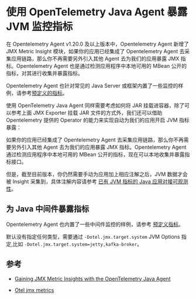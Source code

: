 # 使用 OpenTelemetry Java Agent 暴露 JVM 监控指标

在 Opentelemetry Agent v1.20.0 及以上版本中，Opentelemetry Agent 新增了 JMX Metric Insight 模块，如果你的应用已经集成了 Opentelemetry Agent 去采集应用链路，那么你不再需要另外引入其他 Agent 去为我们的应用暴露 JMX 指标。Opentelemetry Agent 也是通过检测应用程序中本地可用的 MBean 公开的指标，对其进行收集并暴露指标。

Opentelemetry Agent 也针对常见的 Java Server 或框架内置了一些监控的样例，请参考[预定义的指标](https://github.com/open-telemetry/opentelemetry-specification/blob/main/specification/metrics/semantic_conventions/runtime-environment-metrics.md#jvm-metrics)。

使用 OpenTelemetry Java Agent 同样需要考虑如何将 JAR 挂载进容器，除了可以参考上面 JMX Exporter 挂载 JAR 文件的方式外，我们还可以借助 Opentelemetry 提供的 Operator 的能力来实现自动为我们的应用开启 JVM 指标暴露：

如果你的应用已经集成了 Opentelemetry Agent 去采集应用链路，那么你不再需要另外引入其他 Agent 去为我们的应用暴露 JMX 指标。Opentelemetry Agent 通过检测应用程序中本地可用的 MBean 公开的指标，现在可以本地收集并暴露指标接口。

但是，截至目前版本，你仍然需要手动为应用加上相应注解之后，JVM 数据才会被 Insight 采集到，具体注解内容请参考 [已有 JVM 指标的 Java 应用对接可观测性](./legacy-jvm.md)。

## 为 Java 中间件暴露指标

Opentelemetry Agent 也内置了一些中间件监控的样例，请参考 [预定义指标](https://github.com/open-telemetry/opentelemetry-java-instrumentation/blob/main/instrumentation/jmx-metrics/javaagent/README.md#predefined-metrics)。

默认没有指定任何类型，需要通过 `-Dotel.jmx.target.system` JVM Options 指定,比如 `-Dotel.jmx.target.system=jetty,kafka-broker`。

## 参考

- [Gaining JMX Metric Insights with the OpenTelemetry Java Agent](https://opentelemetry.io/blog/2023/jmx-metric-insight/)

- [Otel jmx metrics](https://github.com/open-telemetry/opentelemetry-java-instrumentation/tree/main/instrumentation/jmx-metrics)
